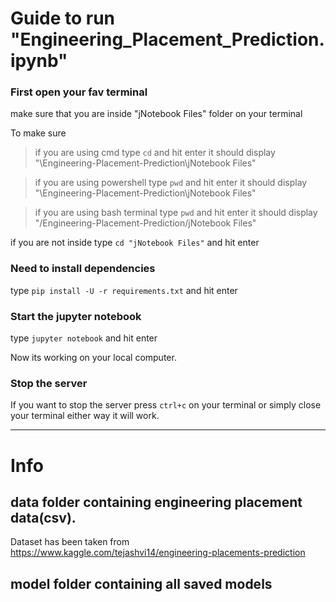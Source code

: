 # Guide to run "Engineering_Placement_Prediction.ipynb"

  

### First open your fav terminal

make sure that you are inside "jNotebook Files" folder on your terminal

To make sure

  

> if you are using cmd
type `cd` and hit enter it should display "\Engineering-Placement-Prediction\jNotebook Files"


> if you are using powershell
type `pwd` and hit enter it should display "\Engineering-Placement-Prediction\jNotebook Files"


> if you are using bash terminal
type `pwd` and hit enter it should display "/Engineering-Placement-Prediction/jNotebook Files"


if you are not inside type `cd "jNotebook Files"` and hit enter


### Need to install dependencies


type `pip install -U -r requirements.txt` and hit enter

  

### Start the jupyter notebook

type `jupyter notebook` and hit enter

Now its working on your local computer.

### Stop the server

If you want to stop the server press `ctrl+c` on your terminal or simply close your terminal either way it will work.

____

# Info

## data folder containing engineering placement data(csv).
Dataset has been taken from https://www.kaggle.com/tejashvi14/engineering-placements-prediction

## model folder containing all saved models



